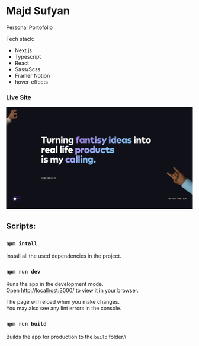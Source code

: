 # Majd Sufyan

Personal Portofolio

Tech stack:

- Next.js
- Typescript
- React
- Sass/Scss
- Framer Notion
- hover-effects

### [Live Site](https://www.majd-sufyan.site/)

![Personal Portfolio](https://github.com/Majd-sufian/Portfolio/blob/main/public/png/portfolio.png?raw=true)

## Scripts:

### `npm intall`

Install all the used dependencies in the project.

### `npm run dev`

Runs the app in the development mode.\
Open [http://localhost:3000/](http://localhost:3000/) to view it in your browser.

The page will reload when you make changes.\
You may also see any lint errors in the console.

### `npm run build`

Builds the app for production to the `build` folder.\
